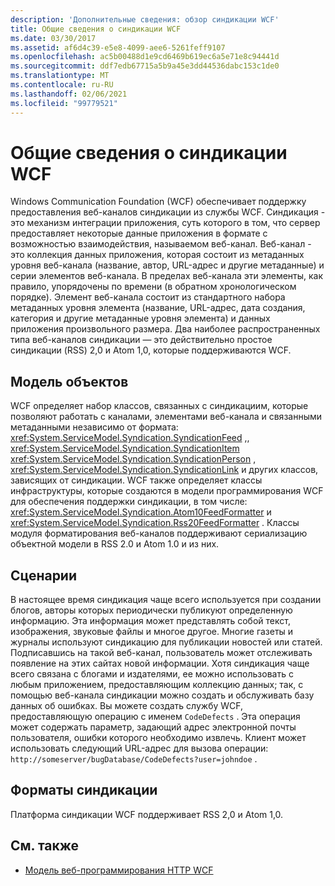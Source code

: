 ```yaml
---
description: 'Дополнительные сведения: обзор синдикации WCF'
title: Общие сведения о синдикации WCF
ms.date: 03/30/2017
ms.assetid: af6d4c39-e5e8-4099-aee6-5261feff9107
ms.openlocfilehash: ac5b00488d1e9cd6469b619ec6a5e71e8c94441d
ms.sourcegitcommit: ddf7edb67715a5b9a45e3dd44536dabc153c1de0
ms.translationtype: MT
ms.contentlocale: ru-RU
ms.lasthandoff: 02/06/2021
ms.locfileid: "99779521"
---
```

# <a name="wcf-syndication-overview"></a>Общие сведения о синдикации WCF

Windows Communication Foundation (WCF) обеспечивает поддержку предоставления веб-каналов синдикации из службы WCF. Синдикация - это механизм интеграции приложения, суть которого в том, что сервер предоставляет некоторые данные приложения в формате с возможностью взаимодействия, называемом веб-канал. Веб-канал - это коллекция данных приложения, которая состоит из метаданных уровня веб-канала (название, автор, URL-адрес и другие метаданные) и серии элементов веб-канала. В пределах веб-канала эти элементы, как правило, упорядочены по времени (в обратном хронологическом порядке). Элемент веб-канала состоит из стандартного набора метаданных уровня элемента (название, URL-адрес, дата создания, категория и другие метаданные уровня элемента) и данных приложения произвольного размера. Два наиболее распространенных типа веб-каналов синдикации — это действительно простое синдикации (RSS) 2,0 и Atom 1,0, которые поддерживаются WCF.  
  
## <a name="object-model"></a>Модель объектов  

 WCF определяет набор классов, связанных с синдикациим, которые позволяют работать с каналами, элементами веб-канала и связанными метаданными независимо от формата: <xref:System.ServiceModel.Syndication.SyndicationFeed> ,, <xref:System.ServiceModel.Syndication.SyndicationItem> <xref:System.ServiceModel.Syndication.SyndicationPerson> , <xref:System.ServiceModel.Syndication.SyndicationLink> и других классов, зависящих от синдикации. WCF также определяет классы инфраструктуры, которые создаются в модели программирования WCF для обеспечения поддержки синдикации, в том числе: <xref:System.ServiceModel.Syndication.Atom10FeedFormatter> и  <xref:System.ServiceModel.Syndication.Rss20FeedFormatter> . Классы модуля форматирования веб-каналов поддерживают сериализацию объектной модели в RSS 2.0 и Atom 1.0 и из них.  
  
## <a name="scenarios"></a>Сценарии  

 В настоящее время синдикация чаще всего используется при создании блогов, авторы которых периодически публикуют определенную информацию. Эта информация может представлять собой текст, изображения, звуковые файлы и многое другое. Многие газеты и журналы используют синдикацию для публикации новостей или статей. Подписавшись на такой веб-канал, пользователь может отслеживать появление на этих сайтах новой информации. Хотя синдикация чаще всего связана с блогами и издателями, ее можно использовать с любым приложением, предоставляющим коллекцию данных; так, с помощью веб-канала синдикации можно создать и обслуживать базу данных об ошибках. Вы можете создать службу WCF, предоставляющую операцию с именем `CodeDefects` . Эта операция может содержать параметр, задающий адрес электронной почты пользователя, ошибки которого необходимо извлечь. Клиент может использовать следующий URL-адрес для вызова операции: `http://someserver/bugDatabase/CodeDefects?user=johndoe` .  
  
## <a name="syndication-formats"></a>Форматы синдикации  

 Платформа синдикации WCF поддерживает RSS 2,0 и Atom 1,0.  
  
## <a name="see-also"></a>См. также

- [Модель веб-программирования HTTP WCF](wcf-web-http-programming-model.md)
